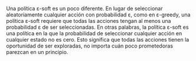
Una política ε-soft es un poco diferente. En lugar de seleccionar aleatoriamente cualquier acción con probabilidad ε, como en ε-greedy, una política ε-soft requiere que todas las acciones tengan al menos una probabilidad ε de ser seleccionadas. En otras palabras, la política ε-soft es una política en la que la probabilidad de seleccionar cualquier acción en cualquier estado no es cero. Esto significa que todas las acciones tienen la oportunidad de ser exploradas, no importa cuán poco prometedoras parezcan en un principio. 
